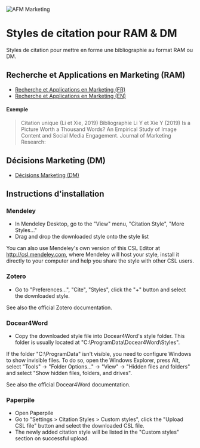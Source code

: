 ![AFM Marketing](https://www.afm-marketing.org/sites/default/files/Logo-AFM_0.png)

# Styles de citation pour RAM & DM 
Styles de citation pour mettre en forme une bibliographie au format RAM ou DM.

## Recherche et Applications en Marketing (RAM)
- [Recherche et Applications en Marketing (FR)](http://bit.do/ram-fr)
- [Recherche et Applications en Marketing (EN)](http://bit.do/ram-en)

#### Exemple
> Citation unique (Li et Xie, 2019)
Bibliographie
Li Y et Xie Y (2019) Is a Picture Worth a Thousand Words? An Empirical Study of Image Content and Social Media Engagement. Journal of Marketing Research: 

## Décisions Marketing (DM)
- [Décisions Marketing (DM)](http://bit.do/dm-fr)

##  Instructions d'installation
### Mendeley
- In Mendeley Desktop, go to the "View" menu, "Citation Style", "More Styles..."
- Drag and drop the downloaded style onto the style list

You can also use Mendeley's own version of this CSL Editor at http://csl.mendeley.com, where Mendeley will host your style, install it directly to your computer and help you share the style with other CSL users.

### Zotero
- Go to "Preferences...", "Cite", "Styles", click the "+" button and select the downloaded style.

See also the official Zotero documentation.

### Docear4Word
- Copy the downloaded style file into Docear4Word's style folder. This folder is usually located at "C:\ProgramData\Docear4Word\Styles\".

If the folder "C:\ProgramData\" isn't visible, you need to configure Windows to show invisible files. To do so, open the Windows Explorer, press Alt, select "Tools" -> "Folder Options..." -> "View" -> "Hidden files and folders" and select "Show hidden files, folders, and drives".

See also the official Docear4Word documentation.

### Paperpile
- Open Paperpile
- Go to "Settings > Citation Styles > Custom styles", click the "Upload CSL file" button and select the downloaded CSL file.
- The newly added citation style will be listed in the "Custom styles" section on successful upload.
